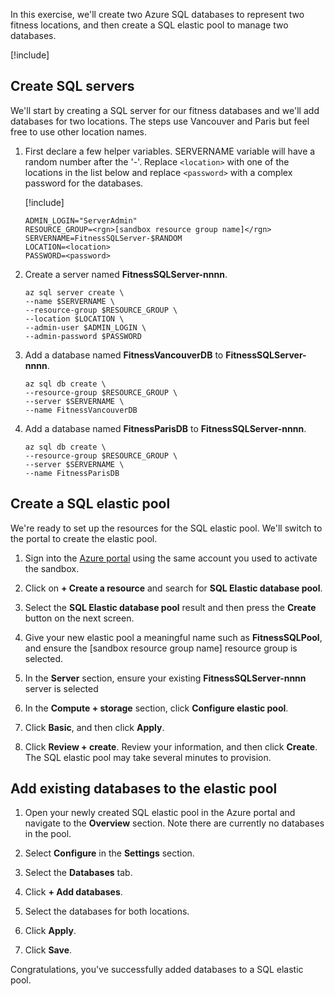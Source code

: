 In this exercise, we'll create two Azure SQL databases to represent two fitness locations, and then create a SQL elastic pool to manage two databases.

[!include[](../../../includes/azure-sandbox-activate.md)]

## Create SQL servers

We'll start by creating a SQL server for our fitness databases and we'll add databases for two locations. The steps use Vancouver and Paris but feel free to use other location names. 

1. First declare a few helper variables. SERVERNAME variable will have a random number after the '-'. Replace `<location>` with one of the locations in the list below and replace `<password>` with a complex password for the databases.

    [!include[](../../../includes/azure-sandbox-regions-first-mention-note.md)]
 
    ```azurecli
    ADMIN_LOGIN="ServerAdmin"
    RESOURCE_GROUP=<rgn>[sandbox resource group name]</rgn>
    SERVERNAME=FitnessSQLServer-$RANDOM
    LOCATION=<location>
    PASSWORD=<password>
    ```

1. Create a server named **FitnessSQLServer-nnnn**.
    ```azurecli
    az sql server create \
    --name $SERVERNAME \
    --resource-group $RESOURCE_GROUP \
    --location $LOCATION \
    --admin-user $ADMIN_LOGIN \
    --admin-password $PASSWORD
    ```

1. Add a database named **FitnessVancouverDB** to **FitnessSQLServer-nnnn**.
    ```azurecli
    az sql db create \
    --resource-group $RESOURCE_GROUP \
    --server $SERVERNAME \
    --name FitnessVancouverDB
    ```

1. Add a database named **FitnessParisDB** to **FitnessSQLServer-nnnn**.
    ```azurecli
    az sql db create \
    --resource-group $RESOURCE_GROUP \
    --server $SERVERNAME \
    --name FitnessParisDB
    ```

## Create a SQL elastic pool

We're ready to set up the resources for the SQL elastic pool. We'll switch to the portal to create the elastic pool.

1. Sign into the [Azure portal](https://portal.azure.com/learn.docs.microsoft.com?azure-portal=true) using the same account you used to activate the sandbox.

1. Click on **+ Create a resource** and search for **SQL Elastic database pool**.

1. Select the **SQL Elastic database pool** result and then press the **Create** button on the next screen.

1. Give your new elastic pool a meaningful name such as **FitnessSQLPool**, and ensure the <rgn>[sandbox resource group name]</rgn> resource group is selected.

1. In the **Server** section, ensure your existing **FitnessSQLServer-nnnn** server is selected

1. In the **Compute + storage** section, click **Configure elastic pool**.

1. Click **Basic**, and then click **Apply**.

1. Click **Review + create**. Review your information, and then click **Create**. The SQL elastic pool may take several minutes to provision.

## Add existing databases to the elastic pool

1. Open your newly created SQL elastic pool in the Azure portal and navigate to the **Overview** section. Note there are currently no databases in the pool.

1. Select **Configure** in the **Settings** section.

1. Select the **Databases** tab.

1. Click **+ Add databases**.

1. Select the databases for both locations.

1. Click **Apply**.

1. Click **Save**.

Congratulations, you've successfully added databases to a SQL elastic pool.
